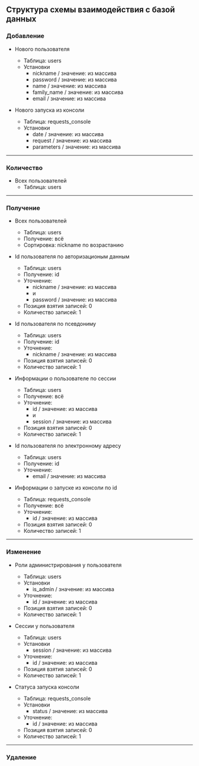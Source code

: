 ## Структура схемы взаимодействия с базой данных

### Добавление

+ Нового пользователя
  + Таблица: users
  + Установки
    + nickname / значение: из массива
    + password / значение: из массива
    + name / значение: из массива
    + family_name / значение: из массива
    + email / значение: из массива

+ Нового запуска из консоли
  + Таблица: requests_console
  + Установки
    + date / значение: из массива
    + request / значение: из массива
    + parameters / значение: из массива
    
<hr>

### Количество
    
+ Всех пользователей
  + Таблица: users
    
<hr>

### Получение
    
+ Всех пользователей
  + Таблица: users
  + Получение: всё
  + Сортировка: nickname по возрастанию
    
+ Id пользователя по авторизационым данным
  + Таблица: users
  + Получение: id
  + Уточнение:
    + nickname / значение: из массива
    + и
    + password / значение: из массива
  + Позиция взятия записей: 0
  + Количество записей: 1
    
+ Id пользователя по псевдониму
  + Таблица: users
  + Получение: id
  + Уточнение:
    + nickname / значение: из массива
  + Позиция взятия записей: 0
  + Количество записей: 1
    
+ Информации о пользователе по сессии
  + Таблица: users
  + Получение: всё
  + Уточнение:
    + id / значение: из массива
    + и
    + session / значение: из массива
  + Позиция взятия записей: 0
  + Количество записей: 1
    
+ Id пользователя по электронному адресу
  + Таблица: users
  + Получение: id
  + Уточнение:
    + email / значение: из массива
    
+ Информации о запуске из консоли по id
  + Таблица: requests_console
  + Получение: всё
  + Уточнение:
    + id / значение: из массива
  + Позиция взятия записей: 0
  + Количество записей: 1
    
<hr>

### Изменение
    
+ Роли администрирования у пользователя
  + Таблица: users
  + Установки
    + is_admin / значение: из массива
  + Уточнение:
    + id / значение: из массива
  + Позиция взятия записей: 0
  + Количество записей: 1
    
+ Сессии у пользователя
  + Таблица: users
  + Установки
    + session / значение: из массива
  + Уточнение:
    + id / значение: из массива
  + Позиция взятия записей: 0
  + Количество записей: 1
    
+ Статуса запуска консоли
  + Таблица: requests_console
  + Установки
    + status / значение: из массива
  + Уточнение:
    + id / значение: из массива
  + Позиция взятия записей: 0
  + Количество записей: 1
    
<hr>

### Удаление